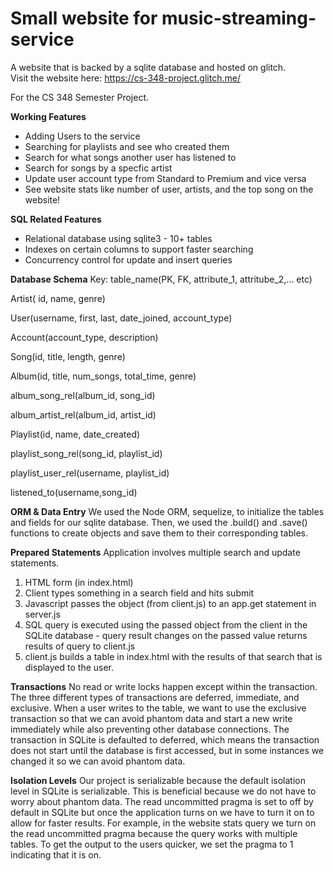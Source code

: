 # Small website for music-streaming-service

A website that is backed by a sqlite database and hosted on glitch.  
Visit the website here: https://cs-348-project.glitch.me/

For the CS 348 Semester Project.

**Working Features**
* Adding Users to the service
* Searching for playlists and see who created them
* Search for what songs another user has listened to
* Search for songs by a specfic artist
* Update user account type from Standard to Premium and vice versa
* See website stats like number of user, artists, and the top song on the website!

**SQL Related Features**
* Relational database using sqlite3 - 10+ tables
* Indexes on certain columns to support faster searching
* Concurrency control for update and insert queries

**Database Schema**
Key: table_name(PK, FK, attribute_1, attritube_2,... etc)

Artist( id, name, genre)

User(username, first, last, date_joined, account_type)

Account(account_type, description)

Song(id, title, length, genre)

Album(id, title, num_songs, total_time, genre)

album_song_rel(album_id, song_id)

album_artist_rel(album_id, artist_id)

Playlist(id, name, date_created)

playlist_song_rel(song_id, playlist_id)

playlist_user_rel(username, playlist_id)

listened_to(username,song_id)

**ORM & Data Entry**
We used the Node ORM, sequelize, to initialize the tables and fields for our sqlite database.
Then, we used the .build() and .save() functions to create objects and save them to their corresponding tables.

**Prepared Statements**
Application involves multiple search and update statements.
1. HTML form (in index.html)
2. Client types something in a search field and hits submit
3. Javascript passes the object (from client.js) to an app.get statement in server.js
4. SQL query is executed using the passed object from the client in the SQLite database - query result changes on the passed value 
returns results of query to client.js 
5. client.js builds a table in index.html with the results of that search that is displayed to the user.

**Transactions**
No read or write locks happen except within the transaction. The three different types of transactions are deferred, immediate, and exclusive. When a user writes to the table, we want to use the exclusive transaction so that we can avoid phantom data and start a new write immediately while also preventing other database connections. The transaction in SQLite is defaulted to deferred, which means the transaction does not start until the database is first accessed, but in some instances we changed it so we can avoid phantom data. 

**Isolation Levels**
Our project is serializable because the default isolation level in SQLite is serializable. This is beneficial because we do not have to worry about phantom data. The read uncommitted pragma is set to off by default in SQLite but once the application turns on we have to turn it on to allow for faster results. For example, in the website stats query we turn on the read uncommitted pragma because the query works with multiple tables. To get the output to the users quicker, we set the pragma to 1 indicating that it is on.  




